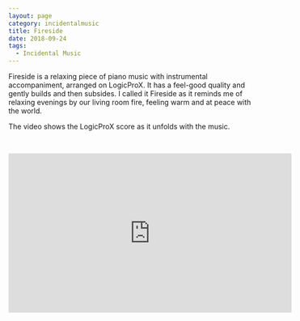 ```yaml
---
layout: page
category: incidentalmusic
title: Fireside
date: 2018-09-24
tags: 
  - Incidental Music
---
```


Fireside is a relaxing piece of piano music with instrumental accompaniment, arranged on LogicProX. It has a feel-good quality and gently builds and then subsides. I called it Fireside as it reminds me of relaxing evenings by our living room fire, feeling warm and at peace with the world.

The video shows the LogicProX score as it unfolds with the music.

&nbsp;

<iframe width="560" height="315" src="https://www.youtube.com/embed/DtQa0WvCrG0" frameborder="0" allow="autoplay; encrypted-media" allowfullscreen></iframe>